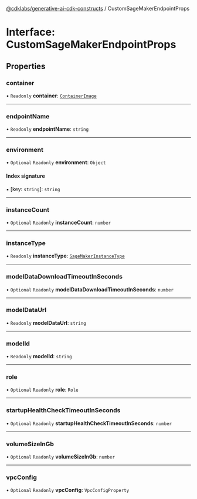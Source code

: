 [@cdklabs/generative-ai-cdk-constructs](/docs/api) / CustomSageMakerEndpointProps

# Interface: CustomSageMakerEndpointProps

## Properties

### container

• `Readonly` **container**: [`ContainerImage`](/docs/api/classes/ContainerImage.md)

___

### endpointName

• `Readonly` **endpointName**: `string`

___

### environment

• `Optional` `Readonly` **environment**: `Object`

#### Index signature

▪ [key: `string`]: `string`

___

### instanceCount

• `Optional` `Readonly` **instanceCount**: `number`

___

### instanceType

• `Readonly` **instanceType**: [`SageMakerInstanceType`](/docs/api/classes/SageMakerInstanceType.md)

___

### modelDataDownloadTimeoutInSeconds

• `Optional` `Readonly` **modelDataDownloadTimeoutInSeconds**: `number`

___

### modelDataUrl

• `Readonly` **modelDataUrl**: `string`

___

### modelId

• `Readonly` **modelId**: `string`

___

### role

• `Optional` `Readonly` **role**: `Role`

___

### startupHealthCheckTimeoutInSeconds

• `Optional` `Readonly` **startupHealthCheckTimeoutInSeconds**: `number`

___

### volumeSizeInGb

• `Optional` `Readonly` **volumeSizeInGb**: `number`

___

### vpcConfig

• `Optional` `Readonly` **vpcConfig**: `VpcConfigProperty`

